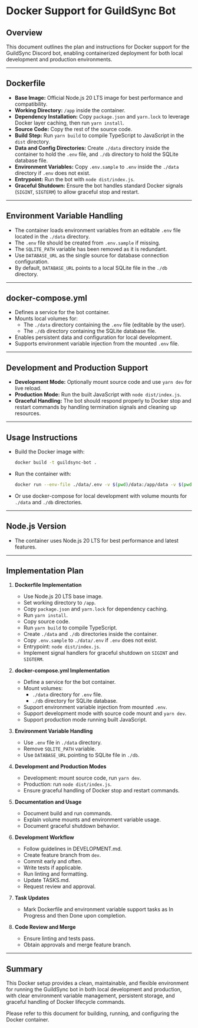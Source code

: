 # Docker Support for GuildSync Bot

## Overview

This document outlines the plan and instructions for Docker support for the GuildSync Discord bot, enabling containerized deployment for both local development and production environments.

---

## Dockerfile

- **Base Image:** Official Node.js 20 LTS image for best performance and compatibility.
- **Working Directory:** `/app` inside the container.
- **Dependency Installation:** Copy `package.json` and `yarn.lock` to leverage Docker layer caching, then run `yarn install`.
- **Source Code:** Copy the rest of the source code.
- **Build Step:** Run `yarn build` to compile TypeScript to JavaScript in the `dist` directory.
- **Data and Config Directories:** Create `./data` directory inside the container to hold the `.env` file, and `./db` directory to hold the SQLite database file.
- **Environment Variables:** Copy `.env.sample` to `.env` inside the `./data` directory if `.env` does not exist.
- **Entrypoint:** Run the bot with `node dist/index.js`.
- **Graceful Shutdown:** Ensure the bot handles standard Docker signals (`SIGINT`, `SIGTERM`) to allow graceful stop and restart.

---

## Environment Variable Handling

- The container loads environment variables from an editable `.env` file located in the `./data` directory.
- The `.env` file should be created from `.env.sample` if missing.
- The `SQLITE_PATH` variable has been removed as it is redundant.
- Use `DATABASE_URL` as the single source for database connection configuration.
- By default, `DATABASE_URL` points to a local SQLite file in the `./db` directory.

---

## docker-compose.yml

- Defines a service for the bot container.
- Mounts local volumes for:
  - The `./data` directory containing the `.env` file (editable by the user).
  - The `./db` directory containing the SQLite database file.
- Enables persistent data and configuration for local development.
- Supports environment variable injection from the mounted `.env` file.

---

## Development and Production Support

- **Development Mode:** Optionally mount source code and use `yarn dev` for live reload.
- **Production Mode:** Run the built JavaScript with `node dist/index.js`.
- **Graceful Handling:** The bot should respond properly to Docker stop and restart commands by handling termination signals and cleaning up resources.

---

## Usage Instructions

- Build the Docker image with:
  ```bash
  docker build -t guildsync-bot .
  ```
- Run the container with:
  ```bash
  docker run --env-file ./data/.env -v $(pwd)/data:/app/data -v $(pwd)/db:/app/db guildsync-bot
  ```
- Or use docker-compose for local development with volume mounts for `./data` and `./db` directories.

---

## Node.js Version

- The container uses Node.js 20 LTS for best performance and latest features.

---

## Implementation Plan

1. **Dockerfile Implementation**
   - Use Node.js 20 LTS base image.
   - Set working directory to `/app`.
   - Copy `package.json` and `yarn.lock` for dependency caching.
   - Run `yarn install`.
   - Copy source code.
   - Run `yarn build` to compile TypeScript.
   - Create `./data` and `./db` directories inside the container.
   - Copy `.env.sample` to `./data/.env` if `.env` does not exist.
   - Entrypoint: `node dist/index.js`.
   - Implement signal handlers for graceful shutdown on `SIGINT` and `SIGTERM`.

2. **docker-compose.yml Implementation**
   - Define a service for the bot container.
   - Mount volumes:
     - `./data` directory for `.env` file.
     - `./db` directory for SQLite database.
   - Support environment variable injection from mounted `.env`.
   - Support development mode with source code mount and `yarn dev`.
   - Support production mode running built JavaScript.

3. **Environment Variable Handling**
   - Use `.env` file in `./data` directory.
   - Remove `SQLITE_PATH` variable.
   - Use `DATABASE_URL` pointing to SQLite file in `./db`.

4. **Development and Production Modes**
   - Development: mount source code, run `yarn dev`.
   - Production: run `node dist/index.js`.
   - Ensure graceful handling of Docker stop and restart commands.

5. **Documentation and Usage**
   - Document build and run commands.
   - Explain volume mounts and environment variable usage.
   - Document graceful shutdown behavior.

6. **Development Workflow**
   - Follow guidelines in DEVELOPMENT.md.
   - Create feature branch from `dev`.
   - Commit early and often.
   - Write tests if applicable.
   - Run linting and formatting.
   - Update TASKS.md.
   - Request review and approval.

7. **Task Updates**
   - Mark Dockerfile and environment variable support tasks as In Progress and then Done upon completion.

8. **Code Review and Merge**
   - Ensure linting and tests pass.
   - Obtain approvals and merge feature branch.

---

## Summary

This Docker setup provides a clean, maintainable, and flexible environment for running the GuildSync bot in both local development and production, with clear environment variable management, persistent storage, and graceful handling of Docker lifecycle commands.

Please refer to this document for building, running, and configuring the Docker container.